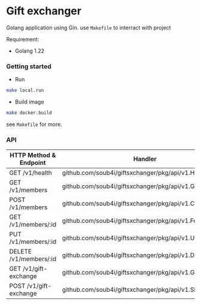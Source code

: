 # Gift exchanger


Golang application using Gin. use `Makefile` to interract with project


Requirement:

- Golang 1.22

### Getting started

- Run

```bash
make local.run
```
- Build image 

```bash
make docker.build
```

see `Makefile` for more.



### API

| HTTP Method & Endpoint       | Handler                                                  |
|------------------------------|----------------------------------------------------------|
| GET /v1/health               | github.com/soub4i/giftsxchanger/pkg/api/v1.Healthcheck    |
| GET /v1/members              | github.com/soub4i/giftsxchanger/pkg/api/v1.Get            |
| POST /v1/members             | github.com/soub4i/giftsxchanger/pkg/api/v1.Create         |
| GET /v1/members/:id          | github.com/soub4i/giftsxchanger/pkg/api/v1.Fetch          |
| PUT /v1/members/:id          | github.com/soub4i/giftsxchanger/pkg/api/v1.Update         |
| DELETE /v1/members/:id       | github.com/soub4i/giftsxchanger/pkg/api/v1.Delete         |
| GET /v1/gift-exchange        | github.com/soub4i/giftsxchanger/pkg/api/v1.GetExchange    |
| POST /v1/gift-exchange       | github.com/soub4i/giftsxchanger/pkg/api/v1.Shuffle        |
